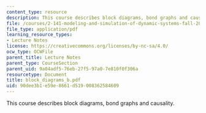 ```yaml
---
content_type: resource
description: This course describes block diagrams, bond graphs and causality.
file: /courses/2-141-modeling-and-simulation-of-dynamic-systems-fall-2006/90dee3b1e59e8661d519008362584609_block_diagrams_b.pdf
file_type: application/pdf
learning_resource_types:
- Lecture Notes
license: https://creativecommons.org/licenses/by-nc-sa/4.0/
ocw_type: OCWFile
parent_title: Lecture Notes
parent_type: CourseSection
parent_uid: 9a04adf5-76eb-27f5-97a0-7e810f0f306a
resourcetype: Document
title: block_diagrams_b.pdf
uid: 90dee3b1-e59e-8661-d519-008362584609
---
```

This course describes block diagrams, bond graphs and causality.